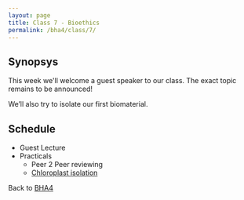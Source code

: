 ```yaml
---
layout: page
title: Class 7 - Bioethics
permalink: /bha4/class/7/
---
```


## Synopsys

This week we'll welcome a guest speaker to our class. The exact topic remains to be announced!

We’ll also try to isolate our first biomaterial. 

## Schedule

* Guest Lecture
* Practicals
  * Peer 2 Peer reviewing
  * [Chloroplast isolation](/bha4/class/7/chloroplast-isolation/)

Back to [BHA4](/bha4/)
